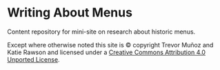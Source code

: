 Writing About Menus
===================

Content repository for mini-site on research about historic menus.

Except where otherwise noted this site is &#169; copyright Trevor Muñoz and Katie Rawson and licensed under a <a rel="license" href="http://creativecommons.org/licenses/by/4.0/">Creative Commons Attribution 4.0 Unported License</a>.
